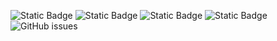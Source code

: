 ![Static Badge](https://img.shields.io/badge/blacklists-60-000000) ![Static Badge](https://img.shields.io/badge/blacklisted-3096272-cc0000) ![Static Badge](https://img.shields.io/badge/whitelisted-2244-00CC00) ![Static Badge](https://img.shields.io/badge/streaming_blacklist-28107-000000) ![GitHub issues](https://img.shields.io/github/issues/fabriziosalmi/blacklists)
